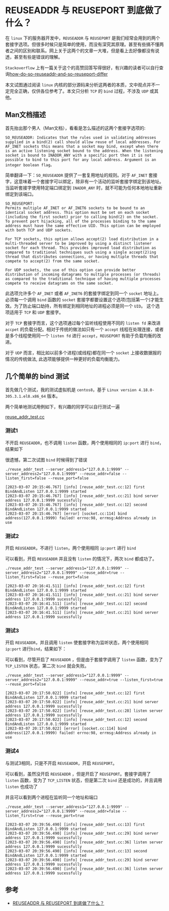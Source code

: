 # REUSEADDR 与 REUSEPORT 到底做了什么？

在 `linux` 下的服务器开发中，`REUSEADDR` 与 `REUSEPORT` 是我们经常会用到的两个套接字选项。但很多时候只是简单的使用，而没有深究其原理。甚至有些搞不懂两者之间的区别和联系。网上关于这两个的文章一大堆，但是看上去好像都没有说透，甚至有些是错误的理解。

`Stackoverflow` 上有一篇关于这个的高赞回答写得很好，有兴趣的读者可以自行查询[how-do-so-reuseaddr-and-so-reuseport-differ](https://stackoverflow.com/questions/14388706/how-do-so-reuseaddr-and-so-reuseport-differ)

本文试图通过阅读 `linux` 内核的部分源码来分析这两者的本质，文中观点并不一定完全正确，仅供各位参考了。本文只分析 `TCP` 的 `bind` 过程，不涉及 `UDP` 或其他。

## Man文档描述

首先抬出那个男人（Man文档），看看是怎么描述的这两个套接字选项的:

```text
SO_REUSEADDR: Indicates that the rules used in validating addresses supplied in a bind(2) call should allow reuse of local addresses. For AF_INET sockets this means that a socket may bind, except when there is an active listening socket bound to the address. When the listening socket is bound to INADDR_ANY with a specific port then it is not possible to bind to this port for any local address. Argument is an integer boolean flag。
```

简单翻译一下：`SO_REUSEADDR` 提供了一套复用地址的规则。对于 `AF_INET` 套接字，这意味着一个套接字可以绑定，除非有一个活动的监听套接字绑定到该地址。当监听套接字使用特定端口绑定到 `INADDR_ANY` 时，就不可能为任何本地地址重新绑定到该端口。

```text
SO_REUSEPORT:
Permits multiple AF_INET or AF_INET6 sockets to be bound to an identical socket address. This option must be set on each socket (including the first socket) prior to calling bind(2) on the socket. To prevent port hijacking, all of the processes binding to the same address must have the same effective UID. This option can be employed with both TCP and UDP sockets.

For TCP sockets, this option allows accept(2) load distribution in a multi-threaded server to be improved by using a distinct listener socket for each thread. This provides improved load distribution as compared to traditional techniques such using a single accept(2)ing thread that distributes connections, or having multiple threads that compete to accept(2) from the same socket.

For UDP sockets, the use of this option can provide better distribution of incoming datagrams to multiple processes (or threads) as compared to the traditional technique of having multiple processes compete to receive datagrams on the same socket.
```

此选项允许多个 `AF_INET` 或者 `AF_INET6` 的套接字绑定到同一个 `socket` 地址上。必须每一个调用 `bind` 函数的 `socket` 套接字都要设置这个选项(包括第一个)才能生效。为了防止端口劫持，所有绑定到相同地址的进程必须是同一个 `UID`。 这个选项适用于 `TCP` 和 `UDP` 套接字。

对于 `TCP` 套接字而言，这个选项通过每个监听线程使用不同的 `listen fd` 来改进 `accpet` 的负载分配。相对于传统的做法如只有一个 `accept` 线程在处理连接，或者是多个线程使用同一个 `listen fd` 进行 `accept`，`REUSEPORT` 有助于负载均衡的改进。

对于 `UDP` 而言，相比如以前多个进程(或线程)都在同一个 `socket` 上接收数据报的情况的传统做法, 此选项能够提供一种更好的负载均衡能力。

## 几个简单的 bind 测试

首先做几个测试，我的测试虚拟机是 `centos8`，基于 `Linux version 4.18.0-305.3.1.el8.x86_64` 版本。

两个简单地测试用例如下，有兴趣的同学可以自行测试一遍

[reuse_addr_test.cc](https://github.com/gwq5210/gtl/blob/main/examples/net/reuse_addr_test.cc)

### 测试1

不开启 `REUSEADDR`，也不调用 `listen` 函数，两个使用相同的 `ip:port` 进行 `bind`，结果如下

很遗憾，第二次试图 `bind` 时候得到了错误

```text
./reuse_addr_test --server_address1="127.0.0.1:9999" --server_address2="127.0.0.1:9999" --reuse_addr=false --listen_first=false --reuse_port=false

[2023-03-07 20:15:46.767] [info] [reuse_addr_test.cc:12] first BindAndListen 127.0.0.1:9999 started
[2023-03-07 20:15:46.767] [info] [reuse_addr_test.cc:21] bind server address 127.0.0.1:9999 sucessfully
[2023-03-07 20:15:46.767] [info] [reuse_addr_test.cc:12] second BindAndListen 127.0.0.1:9999 started
[2023-03-07 20:15:46.767] [error] [socket.cc:114] bind address(127.0.0.1:9999) failed! errno:98, errmsg:Address already in use
```

### 测试2

开启 `REUSEADDR`，不进行 `listen`，两个使用相同 `ip:port` 进行 `bind`

可以看到，开启 `REUSEADDR` 并且没有 `listen` 的情况下，两次 `bind` 都成功了。

```text
./reuse_addr_test --server_address1="127.0.0.1:9999" --server_address2="127.0.0.1:9999" --reuse_addr=true --listen_first=false --reuse_port=false

[2023-03-07 20:16:41.511] [info] [reuse_addr_test.cc:12] first BindAndListen 127.0.0.1:9999 started
[2023-03-07 20:16:41.511] [info] [reuse_addr_test.cc:21] bind server address 127.0.0.1:9999 sucessfully
[2023-03-07 20:16:41.511] [info] [reuse_addr_test.cc:12] second BindAndListen 127.0.0.1:9999 started
[2023-03-07 20:16:41.511] [info] [reuse_addr_test.cc:21] bind server address 127.0.0.1:9999 sucessfully
```

### 测试3

开启 `REUSEADDR`，并且调用 `listen` 使套接字称为监听状态，两个使用相同 `ip:port` 进行`bind`，结果如下：

可以看到，尽管开启了 `REUSEADDR` ，但是由于套接字调用了 `listen` 函数，变为了 `TCP_LISTEN` 状态，第二次 `bind` 就会失败。

```text
./reuse_addr_test --server_address1="127.0.0.1:9999" --server_address2="127.0.0.1:9999" --reuse_addr=true --listen_first=true --reuse_port=false

[2023-03-07 20:17:50.022] [info] [reuse_addr_test.cc:12] first BindAndListen 127.0.0.1:9999 started
[2023-03-07 20:17:50.022] [info] [reuse_addr_test.cc:21] bind server address 127.0.0.1:9999 sucessfully
[2023-03-07 20:17:50.022] [info] [reuse_addr_test.cc:28] listen server address 127.0.0.1:9999 sucessfully
[2023-03-07 20:17:50.022] [info] [reuse_addr_test.cc:12] second BindAndListen 127.0.0.1:9999 started
[2023-03-07 20:17:50.022] [error] [socket.cc:114] bind address(127.0.0.1:9999) failed! errno:98, errmsg:Address already in use
```

### 测试4

与测试3相同，只是不开启 `REUSEADDR`，开启 `REUSEPORT`。

可以看到，虽然没开启 `REUSEADDR` ，但是开启了 `REUSEPORT`。套接字调用了 `listen` 函数，变为了 `TCP_LISTEN` 状态，但是第二次 `bind` 还是成功的，并且调用 `listen` 也成功了

并且可以看到两个进程在监听同一个地址和端口

```text
./reuse_addr_test --server_address1="127.0.0.1:9999" --server_address2="127.0.0.1:9999" --reuse_addr=false --listen_first=true --reuse_port=true

[2023-03-07 20:39:56.490] [info] [reuse_addr_test.cc:13] first BindAndListen 127.0.0.1:9999 started
[2023-03-07 20:39:56.490] [info] [reuse_addr_test.cc:29] bind server address 127.0.0.1:9999 sucessfully
[2023-03-07 20:39:56.490] [info] [reuse_addr_test.cc:36] listen server address 127.0.0.1:9999 sucessfully
[2023-03-07 20:39:56.490] [info] [reuse_addr_test.cc:13] second BindAndListen 127.0.0.1:9999 started
[2023-03-07 20:39:56.490] [info] [reuse_addr_test.cc:29] bind server address 127.0.0.1:9999 sucessfully
[2023-03-07 20:39:56.490] [info] [reuse_addr_test.cc:36] listen server address 127.0.0.1:9999 sucessfully
```

## 参考

- [REUSEADDR 与 REUSEPORT 到底做了什么？](https://zhuanlan.zhihu.com/p/492644204)

